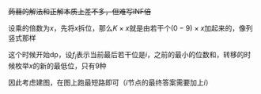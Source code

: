 ~~蒟蒻的解法和正解本质上差不多，但难写INF倍~~

设乘的倍数为$x$，先将$x$拆位，那么$K\times x$就是由若干个$(0 - 9) \times x$加起来的，像列竖式那样

这个时候开始dp，设$f_i$表示当前最后若干位是$i$，之前的最小的位数和，转移的时候枚举$x$的新的最低位，只有9种

因此考虑建图，在图上跑最短路即可（$i$节点的最终答案需要加上$i$）
